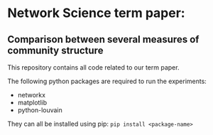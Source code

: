 # Network Science term paper:
## Comparison between several measures of community structure

This repository contains all code related to our term paper.

The following python packages are required to run the experiments:
 - networkx
 - matplotlib
 - python-louvain

They can all be installed using pip: `pip install <package-name>`
